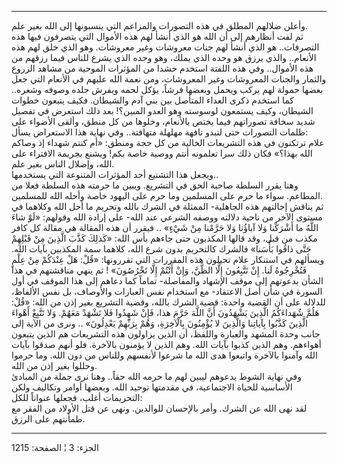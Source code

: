 ------------------------------------------------------------------------

وأعلن ضلالهم المطلق في هذه التصورات والمزاعم التي ينسبونها إلى الله بغير
علم.  
ثم لفت أنظارهم إلى أن الله هو الذي أنشأ لهم هذه الأموال التي يتصرفون
فيها هذه التصرفات.. هو الذي أنشأ لهم جنات معروشات وغير معروشات. وهو الذي
خلق لهم هذه الأنعام.. والذي يرزق هو وحده الذي يملك، وهو وحده الذي يشرع
للناس فيما رزقهم من هذه الأموال.. وفي هذه اللفتة استخدم حشدا من المؤثرات
الموحية من مشاهد الزروع والثمار والجنات المعروشات وغير المعروشات، ومن
نعمة الله عليهم في الأنعام التي جعل بعضها حمولة لهم يركب ويحمل وبعضها
فرشاً، يؤكل لحمه ويفرش جلده وصوفه وشعره.. كما استخدم ذكرى العداء المتأصل
بين بني آدم والشيطان. فكيف يتبعون خطوات الشيطان، وكيف يستمعون لوسوسته
وهو العدو المبين؟! بعد ذلك استعرض في تفصيل شديد سخافة تصوراتهم فيما يختص
بالأنعام، وخلوها من كل منطق، وألقى الأضواء على ظلمات التصورات حتى لتبدو
تافهة مهلهلة متهافتة.. وفي نهاية هذا الاستعراض يسأل:  
علام ترتكنون في هذه التشريعات الخالية من كل حجة ومنطق: «أم كنتم شهداء إذ
وصاكم الله بهذا؟» فكان ذلك سرا تعلمونه أنتم ووصية خاصة بكم! ويشنع بجريمة
الافتراء على الله، وإضلال الناس بغير علم.  
ويجعل هذا التشنيع أحد المؤثرات المتنوعة التي يستخدمها..  
وهنا يقرر السلطة صاحبة الحق في التشريع. ويبين ما حرمته هذه السلطة فعلا
من المطاعم. سواء ما حرم على المسلمين وما حرم على اليهود خاصة وأحله الله
للمسلمين.  
ثم يناقش إحالتهم هذه الجاهلية- الممثلة في الشرك بالله وتحريم ما أحل الله
وكلاهما في مستوى الآخر من ناحية دلالته ووصفه الشرعي عند الله- على إرادة
الله وقولهم: «لَوْ شاءَ اللَّهُ ما أَشْرَكْنا وَلا آباؤُنا وَلا حَرَّمْنا مِنْ شَيْءٍ» ..
فيقرر أن هذه المقالة هي مقالة كل كافر مكذب من قبل، وقد قالها المكذبون
حتى جاءهم بأس الله: «كَذلِكَ كَذَّبَ الَّذِينَ مِنْ قَبْلِهِمْ حَتَّى ذاقُوا بَأْسَنا» فالشرك
كالتحريم بدون شرع الله، كلاهما سمة المكذبين بآيات الله. ويسألهم في
استنكار علام تحيلون هذه المقررات التي تقررونها: «قُلْ: هَلْ عِنْدَكُمْ مِنْ عِلْمٍ
فَتُخْرِجُوهُ لَنا. إِنْ تَتَّبِعُونَ إِلَّا الظَّنَّ، وَإِنْ أَنْتُمْ إِلَّا تَخْرُصُونَ» ! ثم ينهي مناقشتهم
في هذا الشأن بدعوتهم إلى موقف الإشهاد والمفاصلة- تماماً كما دعاهم إلى هذا
الموقف في أول السورة في شأن أصل الاعتقاد- مع استخدام نفس العبارات
والأوصاف، بل نفس الألفاظ، للدلالة على أن القضية واحدة: قضية الشرك بالله،
وقضية التشريع بغير إذن من الله: «قُلْ: هَلُمَّ شُهَداءَكُمُ الَّذِينَ يَشْهَدُونَ أَنَّ اللَّهَ
حَرَّمَ هذا، فَإِنْ شَهِدُوا فَلا تَشْهَدْ مَعَهُمْ. وَلا تَتَّبِعْ أَهْواءَ الَّذِينَ كَذَّبُوا بِآياتِنا
وَالَّذِينَ لا يُؤْمِنُونَ بِالْآخِرَةِ، وَهُمْ بِرَبِّهِمْ يَعْدِلُونَ» .. ونرى من الآية إلى جانب
وحدة المشهد والعبارة واللفظ، أن الذين يزاولون هذه التشريعات هم الذين
يتبعون أهواءهم. وهم الذين كذبوا بآيات الله. وهم الذين لا يؤمنون بالآخرة.
فلو أنهم صدقوا بآيات الله وآمنوا بالآخرة واتبعوا هدى الله ما شرعوا
لأنفسهم وللناس من دون الله. وما حرموا وحللوا بغير إذن من الله.  
وفي نهاية الشوط يدعوهم ليبين لهم ما حرمه الله حقاً.. وهنا نرى جملة من
المبادئ الأساسية للحياة الاجتماعية، في مقدمتها توحيد الله. وبعضها أوامر
وتكاليف ولكن التحريمات أغلب، فجعلها عنواناً للكل:  
لقد نهى الله عن الشرك. وأمر بالإحسان للوالدين. ونهى عن قتل الأولاد من
الفقر مع طمأنتهم على الرزق.

------------------------------------------------------------------------

الجزء: 3 ¦ الصفحة: 1215

